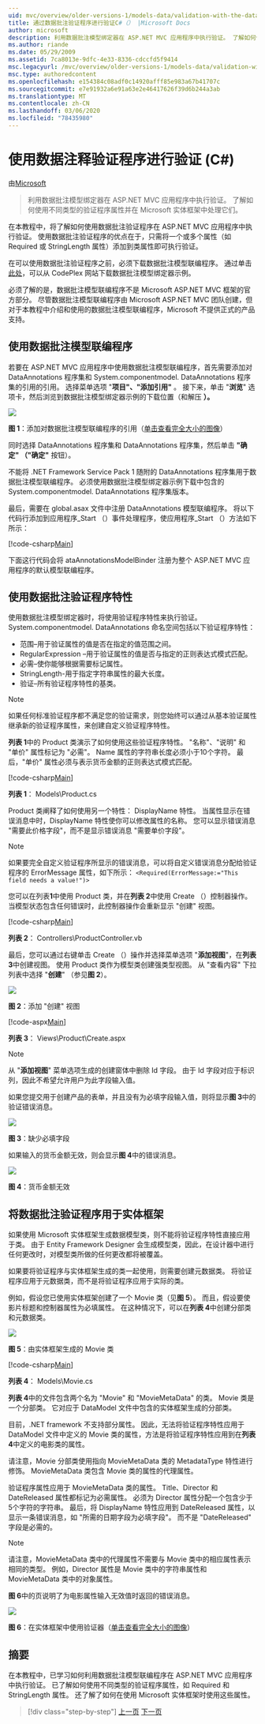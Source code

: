 ```yaml
---
uid: mvc/overview/older-versions-1/models-data/validation-with-the-data-annotation-validators-cs
title: 通过数据批注验证程序进行验证C#（） |Microsoft Docs
author: microsoft
description: 利用数据批注模型绑定器在 ASP.NET MVC 应用程序中执行验证。 了解如何使用不同类型的验证程序 。
ms.author: riande
ms.date: 05/29/2009
ms.assetid: 7ca8013e-9dfc-4e33-8336-cdccfd5f9414
msc.legacyurl: /mvc/overview/older-versions-1/models-data/validation-with-the-data-annotation-validators-cs
msc.type: authoredcontent
ms.openlocfilehash: e154384c08adf0c14920afff85e983a67b41707c
ms.sourcegitcommit: e7e91932a6e91a63e2e46417626f39d6b244a3ab
ms.translationtype: MT
ms.contentlocale: zh-CN
ms.lasthandoff: 03/06/2020
ms.locfileid: "78435980"
---
```

# <a name="validation-with-the-data-annotation-validators-c"></a>使用数据注释验证程序进行验证 (C#)

由[Microsoft](https://github.com/microsoft)

> 利用数据批注模型绑定器在 ASP.NET MVC 应用程序中执行验证。 了解如何使用不同类型的验证程序属性并在 Microsoft 实体框架中处理它们。

在本教程中，将了解如何使用数据批注验证程序在 ASP.NET MVC 应用程序中执行验证。 使用数据批注验证程序的优点在于，只需将一个或多个属性（如 Required 或 StringLength 属性）添加到类属性即可执行验证。

在可以使用数据批注验证程序之前，必须下载数据批注模型联编程序。 通过单击[此处](http://aspnet.codeplex.com/Release/ProjectReleases.aspx?ReleaseId=24471)，可以从 CodePlex 网站下载数据批注模型绑定器示例。

必须了解的是，数据批注模型联编程序不是 Microsoft ASP.NET MVC 框架的官方部分。 尽管数据批注模型联编程序由 Microsoft ASP.NET MVC 团队创建，但对于本教程中介绍和使用的数据批注模型联编程序，Microsoft 不提供正式的产品支持。

## <a name="using-the-data-annotation-model-binder"></a>使用数据批注模型联编程序

若要在 ASP.NET MVC 应用程序中使用数据批注模型联编程序，首先需要添加对 DataAnnotations 程序集和 System.componentmodel. DataAnnotations 程序集的引用的引用。 选择菜单选项 "**项目"、"添加引用"** 。 接下来，单击 "**浏览**" 选项卡，然后浏览到数据批注模型绑定器示例的下载位置（和解压 **）。**

[![](validation-with-the-data-annotation-validators-cs/_static/image2.png)](validation-with-the-data-annotation-validators-cs/_static/image1.png)

**图 1**：添加对数据批注模型联编程序的引用（[单击查看完全大小的图像](validation-with-the-data-annotation-validators-cs/_static/image3.png)）

同时选择 DataAnnotations 程序集和 DataAnnotations 程序集，然后单击 **"确定" （"确定"** 按钮）。

不能将 .NET Framework Service Pack 1 随附的 DataAnnotations 程序集用于数据批注模型联编程序。 必须使用数据批注模型绑定器示例下载中包含的 System.componentmodel. DataAnnotations 程序集版本。

最后，需要在 global.asax 文件中注册 DataAnnotations 模型联编程序。 将以下代码行添加到应用程序\_Start （）事件处理程序，使应用程序\_Start （）方法如下所示：

[!code-csharp[Main](validation-with-the-data-annotation-validators-cs/samples/sample1.cs)]

下面这行代码会将 ataAnnotationsModelBinder 注册为整个 ASP.NET MVC 应用程序的默认模型联编程序。

## <a name="using-the-data-annotation-validator-attributes"></a>使用数据批注验证程序特性

使用数据批注模型绑定器时，将使用验证程序特性来执行验证。 System.componentmodel. DataAnnotations 命名空间包括以下验证程序特性：

- 范围–用于验证属性的值是否在指定的值范围之间。
- RegularExpression –用于验证属性的值是否与指定的正则表达式模式匹配。
- 必需–使你能够根据需要标记属性。
- StringLength-用于指定字符串属性的最大长度。
- 验证–所有验证程序特性的基类。

> [!NOTE] 
> 
> 如果任何标准验证程序都不满足您的验证需求，则您始终可以通过从基本验证属性继承新的验证程序属性，来创建自定义验证程序特性。

**列表 1**中的 Product 类演示了如何使用这些验证程序特性。 "名称"、"说明" 和 "单价" 属性标记为 "必需"。 Name 属性的字符串长度必须小于10个字符。 最后，"单价" 属性必须与表示货币金额的正则表达式模式匹配。

[!code-csharp[Main](validation-with-the-data-annotation-validators-cs/samples/sample2.cs)]

**列表 1**： Models\Product.cs

Product 类阐释了如何使用另一个特性： DisplayName 特性。 当属性显示在错误消息中时，DisplayName 特性使你可以修改属性的名称。 您可以显示错误消息 "需要此价格字段"，而不是显示错误消息 "需要单价字段"。

> [!NOTE] 
> 
> 如果要完全自定义验证程序所显示的错误消息，可以将自定义错误消息分配给验证程序的 ErrorMessage 属性，如下所示： `<Required(ErrorMessage:="This field needs a value!")>`

您可以在列表**1**中使用 Product 类，并在**列表 2**中使用 Create （）控制器操作。 当模型状态包含任何错误时，此控制器操作会重新显示 "创建" 视图。

[!code-csharp[Main](validation-with-the-data-annotation-validators-cs/samples/sample3.cs)]

**列表 2**： Controllers\ProductController.vb

最后，您可以通过右键单击 Create （）操作并选择菜单选项 "**添加视图**"，在**列表 3**中创建视图。 使用 Product 类作为模型类创建强类型视图。 从 "查看内容" 下拉列表中选择 "**创建**" （参见**图 2**）。

[![](validation-with-the-data-annotation-validators-cs/_static/image5.png)](validation-with-the-data-annotation-validators-cs/_static/image4.png)

**图 2**：添加 "创建" 视图

[!code-aspx[Main](validation-with-the-data-annotation-validators-cs/samples/sample4.aspx)]

**列表 3**： Views\Product\Create.aspx

> [!NOTE] 
> 
> 从 "**添加视图**" 菜单选项生成的创建窗体中删除 Id 字段。 由于 Id 字段对应于标识列，因此不希望允许用户为此字段输入值。

如果您提交用于创建产品的表单，并且没有为必填字段输入值，则将显示**图 3**中的验证错误消息。

[![](validation-with-the-data-annotation-validators-cs/_static/image7.png)](validation-with-the-data-annotation-validators-cs/_static/image6.png)

**图 3**：缺少必填字段

如果输入的货币金额无效，则会显示**图 4**中的错误消息。

[![](validation-with-the-data-annotation-validators-cs/_static/image9.png)](validation-with-the-data-annotation-validators-cs/_static/image8.png)

**图 4**：货币金额无效

## <a name="using-data-annotation-validators-with-the-entity-framework"></a>将数据批注验证程序用于实体框架

如果使用 Microsoft 实体框架生成数据模型类，则不能将验证程序特性直接应用于类。 由于 Entity Framework Designer 会生成模型类，因此，在设计器中进行任何更改时，对模型类所做的任何更改都将被覆盖。

如果要将验证程序与实体框架生成的类一起使用，则需要创建元数据类。 将验证程序应用于元数据类，而不是将验证程序应用于实际的类。

例如，假设您已使用实体框架创建了一个 Movie 类（见**图 5**）。 而且，假设要使影片标题和控制器属性为必填属性。 在这种情况下，可以在**列表 4**中创建分部类和元数据类。

[![](validation-with-the-data-annotation-validators-cs/_static/image11.png)](validation-with-the-data-annotation-validators-cs/_static/image10.png)

**图 5**：由实体框架生成的 Movie 类

[!code-csharp[Main](validation-with-the-data-annotation-validators-cs/samples/sample5.cs)]

**列表 4**： Models\Movie.cs

**列表 4**中的文件包含两个名为 "Movie" 和 "MovieMetaData" 的类。 Movie 类是一个分部类。 它对应于 DataModel 文件中包含的实体框架生成的分部类。

目前，.NET framework 不支持部分属性。 因此，无法将验证程序特性应用于 DataModel 文件中定义的 Movie 类的属性，方法是将验证程序特性应用到在**列表 4**中定义的电影类的属性。

请注意，Movie 分部类使用指向 MovieMetaData 类的 MetadataType 特性进行修饰。 MovieMetaData 类包含 Movie 类的属性的代理属性。

验证程序属性应用于 MovieMetaData 类的属性。 Title、Director 和 DateReleased 属性都标记为必需属性。 必须为 Director 属性分配一个包含少于5个字符的字符串。 最后，将 DisplayName 特性应用到 DateReleased 属性，以显示一条错误消息，如 "所需的日期字段为必填字段"。 而不是 "DateReleased" 字段是必需的。

> [!NOTE] 
> 
> 请注意，MovieMetaData 类中的代理属性不需要与 Movie 类中的相应属性表示相同的类型。 例如，Director 属性是 Movie 类中的字符串属性和 MovieMetaData 类中的对象属性。

**图 6**中的页说明了为电影属性输入无效值时返回的错误消息。

[![](validation-with-the-data-annotation-validators-cs/_static/image13.png)](validation-with-the-data-annotation-validators-cs/_static/image12.png)

**图 6**：在实体框架中使用验证器（[单击查看完全大小的图像](validation-with-the-data-annotation-validators-cs/_static/image14.png)）

## <a name="summary"></a>摘要

在本教程中，已学习如何利用数据批注模型联编程序在 ASP.NET MVC 应用程序中执行验证。 已了解如何使用不同类型的验证程序属性，如 Required 和 StringLength 属性。 还了解了如何在使用 Microsoft 实体框架时使用这些属性。

> [!div class="step-by-step"]
> [上一页](validating-with-a-service-layer-cs.md)
> [下一页](creating-model-classes-with-the-entity-framework-vb.md)

